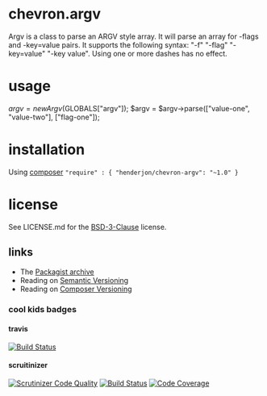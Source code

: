 # chevron.argv

Argv is a class to parse an ARGV style array. It will parse an array for -flags and
-key=value pairs. It supports the following syntax: "-f" "-flag" "-key=value"
"-key value". Using one or more dashes has no effect.

# usage

$argv = new Argv($GLOBALS["argv"]);
$argv = $argv->parse(["value-one", "value-two"], ["flag-one"]);

# installation

Using [composer](http://getcomposer.org/) `"require" : { "henderjon/chevron-argv": "~1.0" }`

# license

See LICENSE.md for the [BSD-3-Clause](http://opensource.org/licenses/BSD-3-Clause) license.

## links

  - The [Packagist archive](https://packagist.org/packages/henderjon/chevron-argv)
  - Reading on [Semantic Versioning](http://semver.org/)
  - Reading on [Composer Versioning](https://getcomposer.org/doc/01-basic-usage.md#package-versions)

### cool kids badges

#### travis

[![Build Status](https://travis-ci.org/henderjon/chevron.argv.svg?branch=master)](https://travis-ci.org/henderjon/chevron.argv)

#### scruitinizer

[![Scrutinizer Code Quality](https://scrutinizer-ci.com/g/henderjon/chevron.argv/badges/quality-score.png?b=master)](https://scrutinizer-ci.com/g/henderjon/chevron.argv/?branch=master)
[![Build Status](https://scrutinizer-ci.com/g/henderjon/chevron.argv/badges/build.png?b=master)](https://scrutinizer-ci.com/g/henderjon/chevron.argv/build-status/master)
[![Code Coverage](https://scrutinizer-ci.com/g/henderjon/chevron.argv/badges/coverage.png?b=master)](https://scrutinizer-ci.com/g/henderjon/chevron.argv/?branch=master)




